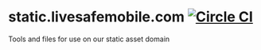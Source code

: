 # static.livesafemobile.com [![Circle CI](https://circleci.com/gh/LiveSafe/static.livesafemobile.com.svg?style=svg)](https://circleci.com/gh/LiveSafe/static.livesafemobile.com)

Tools and files for use on our static asset domain
